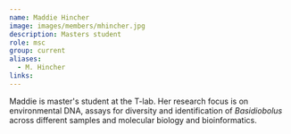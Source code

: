 ```yaml
---
name: Maddie Hincher
image: images/members/mhincher.jpg
description: Masters student
role: msc
group: current
aliases:
  - M. Hincher
links:
---
```


Maddie is master's student at the T-lab. Her research focus is on environmental DNA, assays for diversity and identification of *Basidiobolus* across different samples and molecular biology and bioinformatics.